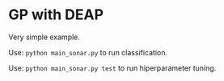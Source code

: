 # GP with DEAP

Very simple example.

Use: `python main_sonar.py` to run classification.

Use: `python main_sonar.py test` to run hiperparameter tuning.